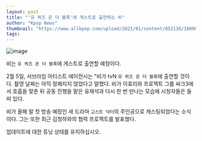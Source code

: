```yaml
---
layout: post
title: "'유 퀴즈 온 더 블록'에 게스트로 출연하는 비"
author: "Kpop News"
thumbnail: "https://www.allkpop.com/upload/2021/01/content/052116/1609899371-20201006-rain.jpg"
tags: 
---
```



![image](https://www.allkpop.com/upload/2021/01/content/052116/1609899371-20201006-rain.jpg)

비는 `유 퀴즈 온 더 블록`에 게스트로 출연할 예정이다.

2월 5일, 서브라임 아티스트 에이전시는 "비가 tvN `유 퀴즈 온 더 블록`에 출연할 것이다. 촬영 날짜는 아직 정해지지 않았다고 말했다. 비가 이효리와 프로젝트 그룹 싸크3에서 호흡을 맞춘 뒤 공동 진행을 맡은 유재석과 다시 한 번 만나는 모습에 시청자들은 들떠 있다.

비가 올해 말 첫 방송 예정인 새 드라마 `고스트 닥터`의 주인공으로 캐스팅되었다는 소식이다. 그는 또한 최근 김청하와의 협력 프로젝트를 발표했다.

업데이트에 대한 튜닝 상태를 유지하십시오.